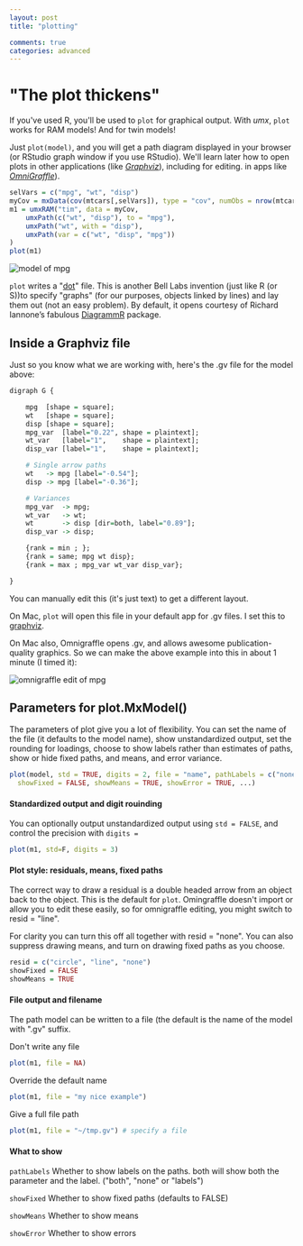 ```yaml
---
layout: post
title: "plotting"

comments: true
categories: advanced
---
```


# "The plot thickens"

If you've used R, you'll be used to `plot` for graphical output. With *umx*,  `plot` works for RAM models! And for twin models! 

Just `plot(model)`, and you will get a path diagram displayed in your browser (or RStudio graph window if you use RStudio). We'll learn later how to open plots in other applications (like *[Graphviz](https://www.graphviz.org)*), including for editing.
in apps like *[OmniGraffle](https://www.omnigroup.com/omnigraffle)*).

```r
selVars = c("mpg", "wt", "disp")
myCov = mxData(cov(mtcars[,selVars]), type = "cov", numObs = nrow(mtcars) )
m1 = umxRAM("tim", data = myCov,
	umxPath(c("wt", "disp"), to = "mpg"),
	umxPath("wt", with = "disp"),
	umxPath(var = c("wt", "disp", "mpg"))
)
plot(m1)
```

![model of mpg](/media/plot_the_plot_thickens/1simpleModel.png "A model of Miles/gallon")

`plot` writes a "[dot](http://graphviz.org/content/dot-language)" file. This is another Bell Labs invention (just like R (or S))to specify "graphs" (for our purposes, objects linked by lines) and lay them out (not an easy problem). By default, it opens courtesy of Richard Iannone&rsquo;s fabulous [DiagrammR](https://CRAN.R-project.org/package=DiagrammeR) package.

## Inside a Graphviz file

Just so you know what we are working with, here's the .gv file for the model above:

```r
digraph G {

	mpg  [shape = square];
	wt   [shape = square];
	disp [shape = square];
	mpg_var  [label="0.22", shape = plaintext];
	wt_var   [label="1",    shape = plaintext];
	disp_var [label="1",    shape = plaintext];

	# Single arrow paths
	wt   -> mpg [label="-0.54"];
	disp -> mpg [label="-0.36"];

	# Variances
	mpg_var  -> mpg;
	wt_var   -> wt;
	wt       -> disp [dir=both, label="0.89"];
	disp_var -> disp;

	{rank = min ; };
	{rank = same; mpg wt disp};
	{rank = max ; mpg_var wt_var disp_var};

}
```

You can manually edit this (it's just text) to get a different layout.

On Mac, `plot` will open this file in your default app for .gv files. I set this to [graphviz](http://graphviz.org).

On Mac also, Omnigraffle opens .gv, and allows awesome publication-quality graphics. So we can make the above example into this in about 1 minute (I timed it):


![omnigraffle edit of mpg](/media/plot_the_plot_thickens/1simpleModel_omnigraffle.png "A Neat model of Miles/gallon")

## Parameters for plot.MxModel()

The parameters of plot give you a lot of flexibility. You can set the name of the file (it defaults to the model name), show unstandardized output, set the rounding for loadings, choose to show labels rather than estimates of paths, show or hide fixed paths, and means, and error variance.

```r
plot(model, std = TRUE, digits = 2, file = "name", pathLabels = c("none", "labels", "both"),
  showFixed = FALSE, showMeans = TRUE, showError = TRUE, ...)

```

#### Standardized output and digit rouinding

You can optionally output unstandardized output using `std = FALSE`, and control the precision with `digits = `

```r
plot(m1, std=F, digits = 3)
```

#### Plot style: residuals, means, fixed paths
The correct way to draw a residual is a double headed arrow from an object back to the object. This is the default for `plot`.
Omingraffle doesn't import or allow you to edit these easily, so for omnigraffle editing, you might switch to resid = "line".

For clarity you can turn this off all together with resid = "none".  You can also suppress drawing means, and turn on drawing fixed paths as you choose.

```r
resid = c("circle", "line", "none")
showFixed = FALSE
showMeans = TRUE
```

#### File output and filename

The path model can be written to a file (the default is the name of the model with ".gv" suffix.

Don't write any file

```r
plot(m1, file = NA)
```

Override the default name

```r
plot(m1, file = "my nice example") 

```

Give a full file path

```r
plot(m1, file = "~/tmp.gv") # specify a file

```

#### What to show

`pathLabels`	Whether to show labels on the paths. both will show both the parameter and the label. ("both", "none" or "labels")

`showFixed`	Whether to show fixed paths (defaults to FALSE)

`showMeans`	Whether to show means

`showError`	Whether to show errors
